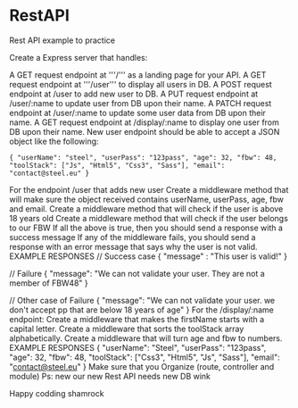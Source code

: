 # RestAPI

Rest API example to practice

Create a Express server that handles:

A GET request endpoint at '''/''' as a landing page for your API.
A GET request endpoint at '''/user''' to display all users in DB.
A POST request endpoint at /user to add new user to DB.
A PUT request endpoint at /user/:name to update user from DB upon their name.
A PATCH request endpoint at /user/:name to update some user data from DB upon their name.
A GET request endpoint at /display/:name to display one user from DB upon their name.
New user endpoint should be able to accept a JSON object like the following:

`{ "userName": "steel", "userPass": "123pass", "age": 32, "fbw": 48, "toolStack": ["Js", "Html5", "Css3", "Sass"], "email": "contact@steel.eu" }`

For the endpoint /user that adds new user
Create a middleware method that will make sure the object received contains userName, userPass, age, fbw and email.
Create a middleware method that will check if the user is above 18 years old
Create a middleware method that will check if the user belongs to our FBW
If all the above is true, then you should send a response with a success message
If any of the middleware fails, you should send a response with an error message that says why the user is not valid.
EXAMPLE RESPONSES
// Success case
{
"message" : "This user is valid!"
}

// Failure
{
"message": "We can not validate your user. They are not a member of FBW48"
}

// Other case of Failure
{
"message": "We can not validate your user. we don't accept pp that are below 18 years of age"
}
For the /display/:name endpoint:
Create a middleware that makes the firstName starts with a capital letter.
Create a middleware that sorts the toolStack array alphabetically.
Create a middleware that will turn age and fbw to numbers.
EXAMPLE RESPONSES
{
"userName": "Steel",
"userPass": "123pass",
"age": 32,
"fbw": 48,
"toolStack": ["Css3", "Html5", "Js", "Sass"],
"email": "contact@steel.eu"
}
Make sure that you Organize (route, controller and module) Ps: new our new Rest API needs new DB wink

Happy codding shamrock
